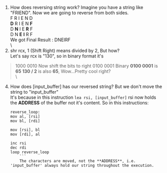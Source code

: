 1) How does reversing string work?
	Imagine you have a string like "FRIEND". Now we are going to reverse from both sides.\
	F R I E N D\
	**D** R I E N **F**\
	D **N** I E **R** F\
	D N **E** **I** R F\
	We got Final Result : DNEIRF\
	\
2) shr rcx, 1 (Shift Right) means divided by 2, But how?\
	Let's say rcx is "130", so in binary format it's
> 1000 0010
	Now shift the bits to right
>  0100 0001
	Binary **0100 0001** is **65**
	**130 / 2** is also **65**, Wow...Pretty cool right?\
	\
4) How does [input_buffer] has our reversed string? But we don't move the string to "input_buffer"\
	It's because in this instruction ``` lea rsi, [input_buffer] ``` rsi now holds the **ADDRESS** of the buffer not it's content. So in this instructions:
	```
	reverse_loop:
    mov al, [rsi]           
    mov bl, [rdi]           

    mov [rsi], bl           
    mov [rdi], al           

    inc rsi                 
    dec rdi                 
    loop reverse_loop
    	```
    	The characters are moved, not the **ADDRESS**, i.e. 'input_buffer' always hold our string throughout the execution.
